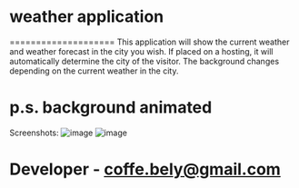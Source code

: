 ﻿# weather application
 ====================
 This application will show the current weather and weather forecast in the city you wish. If placed on a hosting, it will automatically determine the city of the visitor.
The background changes depending on the current weather in the city.

p.s. background animated
====================
 
 Screenshots:
![image](https://user-images.githubusercontent.com/83611267/160865452-cf00c6ff-5dc8-4fa4-ad89-7192fed98909.png)
![image](https://user-images.githubusercontent.com/83611267/160865862-39368644-8b95-41a6-b10a-24e8307b0060.png)


Developer - coffe.bely@gmail.com
 ====================
